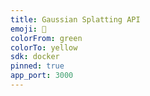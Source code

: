 ```yaml
---
title: Gaussian Splatting API
emoji: 🎨
colorFrom: green
colorTo: yellow
sdk: docker
pinned: true
app_port: 3000
---
```

